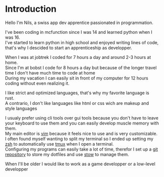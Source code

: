# Introduction

Hello I'm Nils<Badge type="tip" text="she/her"/>, a swiss app dev apprentice passionated in programmation.

I've been coding in mcfunction since I was 14 and learned python when I was 16.\
I've started to learn python in high school and enjoyed writing lines of code, that's why I descided to start an apprenticeship as developper.

When I was at jobtrek I coded for 7 hours a day and around 2-3 hours at home.\
Since I'm at bobst I code for 8 hours a day but because of the longer travel time I don't have much time to code at home\
During my vacation I can easily sit in front of my computer for 12 hours coding without even realizing it.

I like strict and optimized languages, that's why my favorite language is rust.\
A contrario, I don't like languages like html or css wich are makeup and style languages

I usualy prefer using cli tools over gui tools because you don't have to leave your keyboard to use them and you can easily develop muscle memory with them.\
My main editor is [vim](https://www.vim.org/) because it feels nice to use and is very customizable.\
I often found myself wanting to split my terminal so I ended up setting my [zsh](https://www.zsh.org/) to automatically use [tmux](https://github.com/tmux/tmux/wiki) when I open a terminal.\
Configuring my programs can easily take a lot of time, therefor I set up a [git repository](http://github.com/Rignchen/dotfile "Click here to see my configuration files") to store my dotfiles and use [stow](https://www.gnu.org/software/stow/) to manage them.

When I'll be older I would like to work as a game developper or a low-level developper

